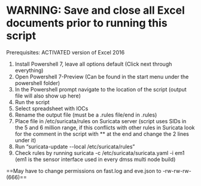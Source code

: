 # **WARNING: Save and close all Excel documents prior to running this script**
Prerequisites: ACTIVATED version of Excel 2016
1. Install Powershell 7, leave all options default (Click next through everything)
2. Open Powershell 7-Preview (Can be found in the start menu under the powershell folder)
3. In the Powershell prompt navigate to the location of the script (output file will also show up here)
4. Run the script
5. Select spreadsheet with IOCs
6. Rename the output file (must be a .rules file/end in .rules)
7. Place file in /etc/suricata/rules on Suricata server (script uses SIDs in the 5 and 6 million range, if this conflicts with other rules in Suricata look for the comment in the script with ** at the end and change the 2 lines under it)
8. Run “suricata-update --local /etc/suricata/rules”
9. Check rules by running suricata -c /etc/suricata/suricata.yaml -i em1 (em1 is the sensor interface used in every dmss multi node build)


==May have to change permissions on fast.log and eve.json to -rw-rw-rw- (666)==
